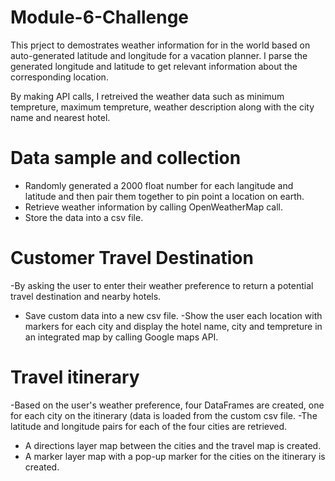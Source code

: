 # Module-6-Challenge
This prject to demostrates weather information for in the world based on auto-generated latitude and longitude for a vacation planner. I parse the generated longitude and latitude to get relevant information about the corresponding location. 

By making API calls, I retreived the weather data such as minimum tempreture, maximum tempreture, weather description along with the city name and nearest hotel. 

# Data sample and collection
- Randomly generated a 2000 float number for each langitude and latitude and then pair them together to pin point a location on earth. 
- Retrieve weather information by calling OpenWeatherMap call. 
- Store the data into a csv file. 

# Customer Travel Destination
-By asking the user to enter their weather preference to return a potential travel destination and nearby hotels. 
- Save custom data into a new csv file.
-Show the user each location with markers for each city and display the hotel name, city and tempreture in an integrated map by calling Google maps API.


# Travel itinerary
-Based on the user's weather preference, four DataFrames are created, one for each city on the itinerary (data is loaded from the custom csv file.
-The latitude and longitude pairs for each of the four cities are retrieved.
- A directions layer map between the cities and the travel map is created.
- A marker layer map with a pop-up marker for the cities on the itinerary is created.
